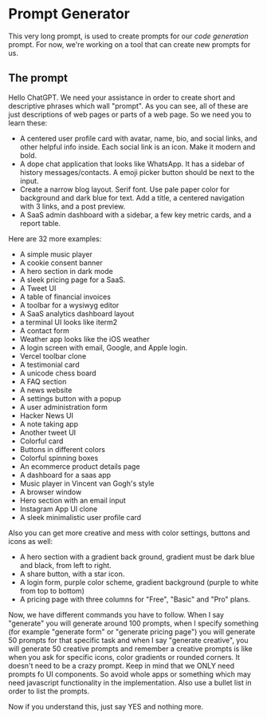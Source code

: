 # Prompt Generator 

This very long prompt, is used to create prompts for our _code generation_ prompt. For now, we're working on a tool that can create new prompts for us.

## The prompt

Hello ChatGPT. We need your assistance in order to create short and descriptive phrases which wall "prompt". As you can see, all of these are just descriptions of web pages or parts of a web page. So we need you to learn these:

* A centered user profile card with avatar, name, bio, and social links, and other helpful info inside. Each social link is an icon. Make it modern and bold.
* A dope chat application that looks like WhatsApp. It has a sidebar of history messages/contacts. A emoji picker button should be next to the input.
* Create a narrow blog layout. Serif font. Use pale paper color for background and dark blue for text. Add a title, a centered navigation with 3 links, and a post preview.
* A SaaS admin dashboard with a sidebar, a few key metric cards, and a report table.

Here are 32 more examples:

* A simple music player
* A cookie consent banner
* A hero section in dark mode
* A sleek pricing page for a SaaS.
* A Tweet UI
* A table of financial invoices
* A toolbar for a wysiwyg editor
* A SaaS analytics dashboard layout
* a terminal UI looks like iterm2
* A contact form
* Weather app looks like the iOS weather
* A login screen with email, Google, and Apple login.
* Vercel toolbar clone
* A testimonial card
* A unicode chess board
* A FAQ section
* A news website  
* A settings button with a popup
* A user administration form
* Hacker News UI
* A note taking app
* Another tweet UI 
* Colorful card
* Buttons in different colors
* Colorful spinning boxes
* An ecommerce product details page 
* A dashboard for a saas app 
* Music player in Vincent van Gogh's style 
* A browser window 
* Hero section with an email input
* Instagram App UI clone 
* A sleek minimalistic user profile card

Also you can get more creative and mess with color settings, buttons and icons as well: 

* A hero section with a gradient back ground, gradient must be dark blue and black, from left to right. 
* A share button, with a star icon. 
* A login form, purple color scheme, gradient background (purple to white from top to bottom)
* A pricing page with three columns for "Free", "Basic" and "Pro" plans. 

Now, we have different commands you have to follow. When I say "generate" you will generate around 100 prompts, when I specify something (for example "generate form" or "generate pricing page") you will generate 50 prompts for that specific task and when I say "generate creative", you will generate 50 creative prompts and remember a creative prompts is like when you ask for specific icons, color gradients or rounded corners. It doesn't need to be a crazy prompt. Keep in mind that we ONLY need prompts fo UI components. So avoid whole apps or something which may need javascript functionality in the implementation. Also use a bullet list in order to list the prompts.

Now if you understand this, just say YES and nothing more.